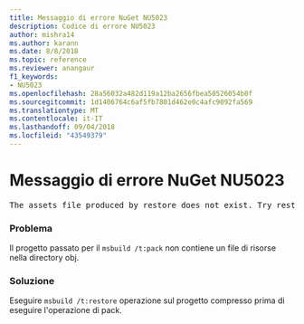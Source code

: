 ```yaml
---
title: Messaggio di errore NuGet NU5023
description: Codice di errore NU5023
author: mishra14
ms.author: karann
ms.date: 8/8/2018
ms.topic: reference
ms.reviewer: anangaur
f1_keywords:
- NU5023
ms.openlocfilehash: 28a56032a482d119a12ba2656fbea50526054b0f
ms.sourcegitcommit: 1d1406764c6af5fb7801d462e0c4afc9092fa569
ms.translationtype: MT
ms.contentlocale: it-IT
ms.lasthandoff: 09/04/2018
ms.locfileid: "43549379"
---
```

# <a name="nuget-error-nu5023"></a>Messaggio di errore NuGet NU5023
<pre>The assets file produced by restore does not exist. Try restoring the project again. The expected location of the assets file is F:\project\obj\project.assets.json.</pre>

### <a name="issue"></a>Problema

Il progetto passato per il `msbuild /t:pack` non contiene un file di risorse nella directory obj.


### <a name="solution"></a>Soluzione

Eseguire `msbuild /t:restore` operazione sul progetto compresso prima di eseguire l'operazione di pack.

